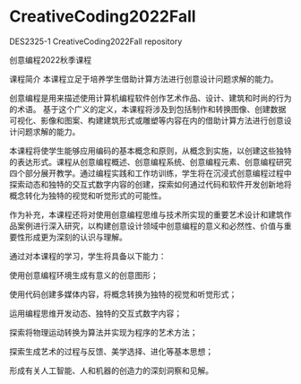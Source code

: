 # CreativeCoding2022Fall
DES2325-1 CreativeCoding2022Fall repository

创意编程2022秋季课程

课程简介
本课程立足于培养学生借助计算方法进行创意设计问题求解的能力。

创意编程是用来描述使用计算机编程软件创作艺术作品、设计、建筑和时尚的行为的术语。 基于这个广义的定义，本课程将涉及到包括制作和转换图像、创建数据可视化、影像和图案、构建建筑形式或雕塑等内容在内的借助计算方法进行创意设计问题求解的能力。

本课程将使学生能够应用编码的基本概念和原则，从概念到实施，以创建这些独特的表达形式。课程从创意编程概述、创意编程系统、创意编程元素、创意编程研究四个部分展开教学。通过编程实践和工作坊训练，学生将在沉浸式创意编程过程中探索动态和独特的交互式数字内容的创建，探索如何通过代码和软件开发创新地将概念转化为独特的视觉和听觉形式的可能性。

作为补充，本课程还将对使用创意编程思维与技术所实现的重要艺术设计和建筑作品案例进行深入研究，以构建创意设计领域中创意编程的意义和必然性、价值与重要性形成更为深刻的认识与理解。

通过对本课程的学习，学生将具备以下能力：

使用创意编程环境生成有意义的创意图形；

使用代码创建多媒体内容，将概念转换为独特的视觉和听觉形式；

运用编程思维开发动态、独特的交互式数字内容；

探索将物理运动转换为算法并实现为程序的艺术方法；

探索生成艺术的过程与反馈、美学选择、进化等基本思想；

形成有关人工智能、人和机器的创造力的深刻洞察和见解。
